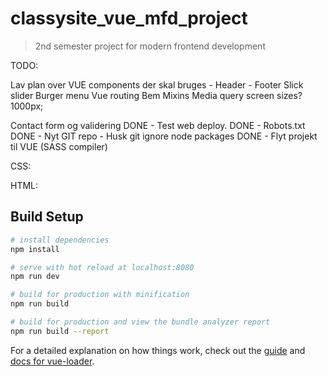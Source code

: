# classysite_vue_mfd_project

> 2nd semester project for modern frontend development

TODO:

Lav plan over VUE components der skal bruges - Header - Footer
Slick slider
Burger menu
Vue routing
Bem
Mixins
Media query screen sizes? 1000px;

Contact form og validering
DONE - Test web deploy.
DONE - Robots.txt
DONE - Nyt GIT repo - Husk git ignore node packages
DONE - Flyt projekt til VUE (SASS compiler)

CSS:

HTML:

## Build Setup

``` bash
# install dependencies
npm install

# serve with hot reload at localhost:8080
npm run dev

# build for production with minification
npm run build

# build for production and view the bundle analyzer report
npm run build --report
```

For a detailed explanation on how things work, check out the [guide](http://vuejs-templates.github.io/webpack/) and [docs for vue-loader](http://vuejs.github.io/vue-loader).
